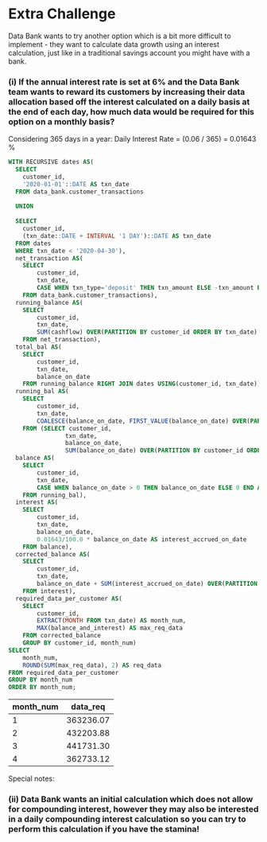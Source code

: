 # Extra Challenge

Data Bank wants to try another option which is a bit more difficult to implement - they want to calculate data growth using an interest calculation, just like in a traditional savings account you might have with a bank.

### (i) If the annual interest rate is set at 6% and the Data Bank team wants to reward its customers by increasing their data allocation based off the interest calculated on a daily basis at the end of each day, how much data would be required for this option on a monthly basis?

Considering 365 days in a year:
Daily Interest Rate = (0.06 / 365) = 0.01643 % 

```sql
WITH RECURSIVE dates AS(
  SELECT
  	customer_id,
    '2020-01-01'::DATE AS txn_date
  FROM data_bank.customer_transactions
  
  UNION
  
  SELECT
  	customer_id,
  	(txn_date::DATE + INTERVAL '1 DAY')::DATE AS txn_date
  FROM dates
  WHERE txn_date < '2020-04-30'),
  net_transaction AS(
    SELECT
    	customer_id,
    	txn_date,
    	CASE WHEN txn_type='deposit' THEN txn_amount ELSE -txn_amount END AS cashflow
    FROM data_bank.customer_transactions),
  running_balance AS(
    SELECT
    	customer_id,
    	txn_date,
    	SUM(cashflow) OVER(PARTITION BY customer_id ORDER BY txn_date) AS balance_on_date
    FROM net_transaction),
  total_bal AS(
    SELECT
    	customer_id,
    	txn_date,
   		balance_on_date
    FROM running_balance RIGHT JOIN dates USING(customer_id, txn_date)),
  running_bal AS(
    SELECT
    	customer_id,
    	txn_date,
    	COALESCE(balance_on_date, FIRST_VALUE(balance_on_date) OVER(PARTITION BY grouped ORDER BY txn_date)) AS balance_on_date
	FROM (SELECT customer_id,
          		txn_date,
          		balance_on_date,
          		SUM(balance_on_date) OVER(PARTITION BY customer_id ORDER BY txn_date) AS grouped FROM total_bal) t),
  balance AS(
    SELECT 
        customer_id,
        txn_date,
        CASE WHEN balance_on_date > 0 THEN balance_on_date ELSE 0 END AS balance_on_date
    FROM running_bal),
  interest AS(
    SELECT
    	customer_id,
    	txn_date,
    	balance_on_date,
    	0.01643/100.0 * balance_on_date AS interest_accrued_on_date
    FROM balance),
  corrected_balance AS(
    SELECT
    	customer_id,
    	txn_date,
    	balance_on_date + SUM(interest_accrued_on_date) OVER(PARTITION BY customer_id ORDER BY txn_date) AS balance_and_interest
    FROM interest),
  required_data_per_customer AS(
    SELECT
    	customer_id,
    	EXTRACT(MONTH FROM txn_date) AS month_num,
    	MAX(balance_and_interest) AS max_req_data
    FROM corrected_balance
    GROUP BY customer_id, month_num)
SELECT 
	month_num,
    ROUND(SUM(max_req_data), 2) AS req_data
FROM required_data_per_customer
GROUP BY month_num
ORDER BY month_num;
```
| month_num | data_req   |
|-----------|------------|
| 1         | 363236.07  |
| 2         | 432203.88  |
| 3         | 441731.30  |
| 4         | 362733.12  |

Special notes:

### (ii) Data Bank wants an initial calculation which does not allow for compounding interest, however they may also be interested in a daily compounding interest calculation so you can try to perform this calculation if you have the stamina!



